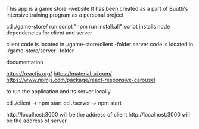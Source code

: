 This app is a game store -website
It has been created as a part of Buutti's intensive training program as a personal project


cd ./game-store/
run script "npm run install:all"
script installs node dependencies for client and server

client code is located in ./game-store/client -folder
server code is located in ./game-store/server -folder



documentation

https://reactjs.org/
https://material-ui.com/
https://www.npmjs.com/package/react-responsive-carousel



to run the application and its server locally

cd ./client -> npm start
cd ./server -> npm start

http://localhost:3000 will be the address of client
http://localhost:3000 will be the address of server

